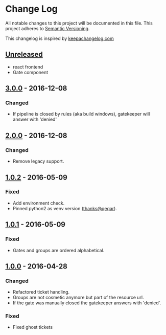 # Change Log

All notable changes to this project will be documented in this file.
This project adheres to [Semantic Versioning](http://semver.org/).

This changelog is inspired by [keepachangelog.com](http://http://keepachangelog.com/de/)

## [Unreleased](https://github.com/otto-de/gatekeeper/compare/3.0.0...HEAD)
- react frontend
- Gate component

## [3.0.0](https://github.com/otto-de/gatekeeper/compare/2.0.0...3.0.0) - 2016-12-08

### Changed
- If pipeline is closed by rules (aka build windows), gatekeeper will answer with 'denied'

## [2.0.0](https://github.com/otto-de/gatekeeper/compare/1.0.1...2.0.0) - 2016-12-08

### Changed
- Remove legacy support.

## [1.0.2](https://github.com/otto-de/gatekeeper/compare/1.0.1...1.0.2) - 2016-05-09

### Fixed
- Add environment check.
- Pinned python2 as venv version ([thanks@qeqar](https://github.com/qeqar)).

## [1.0.1](https://github.com/otto-de/gatekeeper/compare/1.0.0...1.0.1) - 2016-05-09

### Fixed
- Gates and groups are ordered alphabetical.

## [1.0.0](https://github.com/otto-de/gatekeeper/compare/950359a01244904fa169492e4391e402398f2b17...1.0.0) - 2016-04-28

### Changed
- Refactored ticket handling.
- Groups are not cosmetic anymore but part of the resource url.
- If the gate was manually closed the gatekeeper answers with 'denied'.

### Fixed
- Fixed ghost tickets
